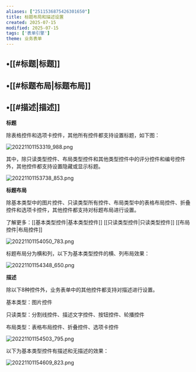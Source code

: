 ```yaml
---
aliases: ["2511536875426301650"]
title: 标题布局和描述设置
created: 2025-07-15
modified: 2025-07-15
tags: ['表单引擎']
theme: 业务表单
---
```


## •[[#标题|标题]]

## •[[#标题布局|标题布局]]

## •[[#描述|描述]]

**标题**

除表格控件和选项卡控件，其他所有控件都支持设置标题，如下图：

![](7e1e3b1f5f5cff436d2c908a04f22bca.jpg "20221101153319_988.png")

其中，除只读类型控件、布局类型控件和其他类型控件中的评分控件和编号控件外，其他控件都支持设置隐藏或显示标题。

![](5dcde4d95ac4affc939a8eebdd78b27d.jpg "20221101153738_853.png")

**标题布局**

除基本类型中的图片控件、只读类型所有控件、布局类型中的表格布局控件、折叠控件和选项卡控件，其他控件都支持对标题布局进行设置。

了解更多：[[基本类型控件|基本类型控件]] [[只读类型控件|只读类型控件]] [[布局控件|布局控件]]

![](9a090e3b53f49071435eb7b16055d37a.jpg "20221101154050_783.png")

标题布局分为横和列，以下为基本类型控件的横、列布局效果：

![](012975efba181bd32b388b044d92b691.jpg "20221101154348_650.png")

**描述**

除以下8种控件外，业务表单中的其他控件都支持对描述进行设置。

基本类型：图片控件

只读类型：分割线控件、描述文字控件、按钮控件、轮播控件

布局类型：表格布局控件、折叠控件、选项卡控件

![](4d6719016fa46fe515af03a3eb47c41c.jpg "20221101154503_795.png")

以下为基本类型控件有描述和无描述的效果：

![](f32791093075ec0cc5f31a2390c3ac9d.jpg "20221101154609_823.png")